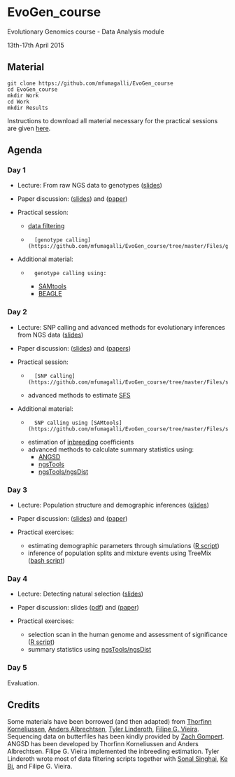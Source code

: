 # EvoGen_course

Evolutionary Genomics course - Data Analysis module

13th-17th April 2015

## Material

	git clone https://github.com/mfumagalli/EvoGen_course
	cd EvoGen_course
	mkdir Work
	cd Work
	mkdir Results


Instructions to download all material necessary for the practical sessions are given [here](https://github.com/mfumagalli/EvoGen_course/tree/master/Files/install.md).

## Agenda

### Day 1

 *	Lecture: From raw NGS data to genotypes ([slides](https://github.com/mfumagalli/EvoGen_course/tree/master/Slides/))

 *	Paper discussion: ([slides](https://github.com/mfumagalli/EvoGen_course/tree/master/Slides/)) and ([paper](https://github.com/mfumagalli/EvoGen_course/tree/master/Papers/))

 *	Practical session: 
	+	[data filtering](https://github.com/mfumagalli/EvoGen_course/tree/master/Files/filtering.md)
	+       [genotype calling](https://github.com/mfumagalli/EvoGen_course/tree/master/Files/genocall.md)

 *	Additional material:

	+       genotype calling using:
		-	[SAMtools](https://github.com/mfumagalli/EvoGen_course/tree/master/Files/genocall_samtools.md)
		-	[BEAGLE](https://github.com/mfumagalli/EvoGen_course/tree/master/Files/imputation.md)

### Day 2

 *	Lecture: SNP calling and advanced methods for evolutionary inferences from NGS data ([slides](https://github.com/mfumagalli/EvoGen_course/tree/master/Slides))

 *	Paper discussion: ([slides](https://github.com/mfumagalli/EvoGen_course/tree/master/Slidesf)) and ([papers](https://github.com/mfumagalli/EvoGen_course/tree/master/Papers/))

 *	Practical session: 

	+       [SNP calling](https://github.com/mfumagalli/EvoGen_course/tree/master/Files/snpcall.md)
	+	advanced methods to estimate [SFS](https://github.com/mfumagalli/EvoGen_course/tree/master/Files/sfs.md)

 *	Additional material: 

	+       SNP calling using [SAMtools](https://github.com/mfumagalli/EvoGen_course/tree/master/Files/snpcall_samtools.md)
	+	estimation of [inbreeding](https://github.com/mfumagalli/EvoGen_course/tree/master/Files/inbreeding.md) coefficients
	+	advanced methods to calculate summary statistics using:
		-	[ANGSD](https://github.com/mfumagalli/EvoGen_course/tree/master/Files/lowcov.md)
		-	[ngsTools](https://github.com/mfumagalli/EvoGen_course/tree/master/Files/lowcov_ngstools.md)
		-	[ngsTools/ngsDist](https://github.com/mfumagalli/ngsTools/tree/master/Files/TUTORIAL.md)


### Day 3

 *	Lecture: Population structure and demographic inferences ([slides](https://github.com/mfumagalli/EvoGen_course/tree/master/Slides/))

 *	Paper discussion: ([slides](https://github.com/mfumagalli/EvoGen_course/tree/master/Slides)) and ([paper](https://github.com/mfumagalli/EvoGen_course/tree/master/Papers))

 *	Practical exercises:

	+	estimating demographic parameters through simulations ([R script](https://github.com/mfumagalli/EvoGen_course/tree/master/Files/practise_day_3.R))
	+	inference of population splits and mixture events using TreeMix ([bash script](https://github.com/mfumagalli/EvoGen_course/tree/master/Files/practise_day_3_extra.txt))

### Day 4

 *	Lecture: Detecting natural selection ([slides](https://github.com/mfumagalli/EvoGen_course/tree/master/Slides))

 *	Paper discussion: slides ([pdf](https://github.com/mfumagalli/EvoGen_course/tree/master/Slides)) and ([paper](https://github.com/mfumagalli/EvoGen_course/tree/master/Papers))

 *	Practical exercises:

	+	selection scan in the human genome and assessment of significance ([R script](https://github.com/mfumagalli/EvoGen_course/tree/master/Files/practise_day_4.R))
	+	summary statistics using [ngsTools/ngsDist](https://github.com/mfumagalli/ngsTools/blob/master/TUTORIAL.md)

### Day 5

Evaluation.



## Credits

Some materials have been borrowed (and then adapted) from [Thorfinn Korneliussen](http://scholar.google.co.uk/citations?user=-YNWF4AAAAAJ&hl=en), [Anders Albrechtsen](http://popgen.dk/albrecht/web/WelcomePage.html), [Tyler Linderoth](http://scholar.google.com/citations?user=dTuxmzkAAAAJ&hl=en), [Filipe G. Vieira](http://scholar.google.com/citations?user=gvZmPNQAAAAJ&hl=en).
Sequencing data on butterfiles has been kindly provided by [Zach Gompert](https://gompertlab.wordpress.com/).
ANGSD has been developed by Thorfinn Korneliussen and Anders Albrechtsen. 
Filipe G. Vieira implemented the inbreeding estimation. 
Tyler Linderoth wrote most of data filtering scripts together with [Sonal Singhai](https://systemsbiology.columbia.edu/people/sonal-singhal), [Ke Bi](http://scholar.google.ca/citations?user=ymcwERQAAAAJ), and Filipe G. Vieira.



